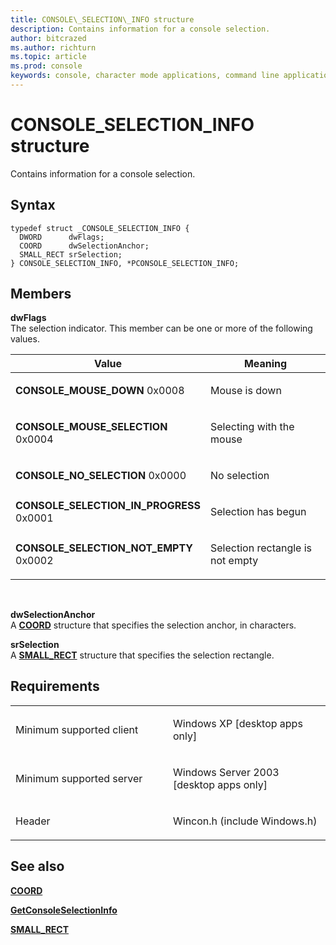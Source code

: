 ```yaml
---
title: CONSOLE\_SELECTION\_INFO structure
description: Contains information for a console selection.
author: bitcrazed
ms.author: richturn
ms.topic: article
ms.prod: console
keywords: console, character mode applications, command line applications, terminal applications, console api
---
```


# CONSOLE\_SELECTION\_INFO structure


Contains information for a console selection.

Syntax
------

```ManagedCPlusPlus
typedef struct _CONSOLE_SELECTION_INFO {
  DWORD      dwFlags;
  COORD      dwSelectionAnchor;
  SMALL_RECT srSelection;
} CONSOLE_SELECTION_INFO, *PCONSOLE_SELECTION_INFO;
```

Members
-------

**dwFlags**  
The selection indicator. This member can be one or more of the following values.

<table>
<colgroup>
<col width="50%" />
<col width="50%" />
</colgroup>
<thead>
<tr class="header">
<th>Value</th>
<th>Meaning</th>
</tr>
</thead>
<tbody>
<tr class="odd">
<td><span id="CONSOLE_MOUSE_DOWN"></span><span id="console_mouse_down"></span>
<strong>CONSOLE_MOUSE_DOWN</strong>
0x0008</td>
<td><p>Mouse is down</p></td>
</tr>
<tr class="even">
<td><span id="CONSOLE_MOUSE_SELECTION"></span><span id="console_mouse_selection"></span>
<strong>CONSOLE_MOUSE_SELECTION</strong>
0x0004</td>
<td><p>Selecting with the mouse</p></td>
</tr>
<tr class="odd">
<td><span id="CONSOLE_NO_SELECTION"></span><span id="console_no_selection"></span>
<strong>CONSOLE_NO_SELECTION</strong>
0x0000</td>
<td><p>No selection</p></td>
</tr>
<tr class="even">
<td><span id="CONSOLE_SELECTION_IN_PROGRESS"></span><span id="console_selection_in_progress"></span>
<strong>CONSOLE_SELECTION_IN_PROGRESS</strong>
0x0001</td>
<td><p>Selection has begun</p></td>
</tr>
<tr class="odd">
<td><span id="CONSOLE_SELECTION_NOT_EMPTY"></span><span id="console_selection_not_empty"></span>
<strong>CONSOLE_SELECTION_NOT_EMPTY</strong>
0x0002</td>
<td><p>Selection rectangle is not empty</p></td>
</tr>
<tr class="even">
</tr>
<tr class="odd">
</tr>
<tr class="even">
</tr>
</tbody>
</table>

 

**dwSelectionAnchor**  
A [**COORD**](coord-str.md) structure that specifies the selection anchor, in characters.

**srSelection**  
A [**SMALL\_RECT**](small-rect-str.md) structure that specifies the selection rectangle.

Requirements
------------

<table>
<colgroup>
<col width="50%" />
<col width="50%" />
</colgroup>
<tbody>
<tr class="odd">
<td><p>Minimum supported client</p></td>
<td><p>Windows XP [desktop apps only]</p></td>
</tr>
<tr class="even">
<td><p>Minimum supported server</p></td>
<td><p>Windows Server 2003 [desktop apps only]</p></td>
</tr>
<tr class="odd">
<td><p>Header</p></td>
<td>Wincon.h (include Windows.h)</td>
</tr>
</tbody>
</table>

## <span id="see_also"></span>See also


[**COORD**](coord-str.md)

[**GetConsoleSelectionInfo**](getconsoleselectioninfo.md)

[**SMALL\_RECT**](small-rect-str.md)

 

 




